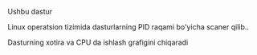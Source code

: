 Ushbu dastur

Linux operatsion tizimida dasturlarning PID raqami bo'yicha scaner qilib..

Dasturning xotira va CPU da ishlash grafigini chiqaradi
